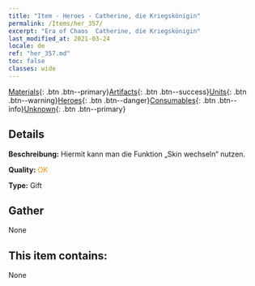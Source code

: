 ```yaml
---
title: "Item - Heroes - Catherine, die Kriegskönigin"
permalink: /Items/her_357/
excerpt: "Era of Chaos  Catherine, die Kriegskönigin"
last_modified_at: 2021-03-24
locale: de
ref: "her_357.md"
toc: false
classes: wide
---
```

 [Materials](/de/Items/){: .btn .btn--primary}[Artifacts](/de/Items/Artifacts/){: .btn .btn--success}[Units](/de/Items/Units/){: .btn .btn--warning}[Heroes](/de/Items/Heroes/){: .btn .btn--danger}[Consumables](/de/Items/Consumables/){: .btn .btn--info}[Unknown](/de/Items/Unknown/){: .btn .btn--primary}

## Details
 **Beschreibung:** Hiermit kann man die Funktion „Skin wechseln“ nutzen.

 **Quality:** <span style="color: #FF8C00">OK</span>

 **Type:** Gift

## Gather

  None

## This item contains:

  None


